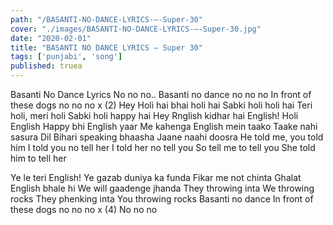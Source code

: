 ```yaml
---
path: "/BASANTI-NO-DANCE-LYRICS-–-Super-30"
cover: "./images/BASANTI-NO-DANCE-LYRICS-–-Super-30.jpg"
date: "2020-02-01"
title: "BASANTI NO DANCE LYRICS – Super 30"
tags: ['punjabi', 'song']
published: truea
---
```


Basanti No Dance Lyrics
No no no..
Basanti no dance no no no
In front of these dogs no no no x (2)
Hey
Holi hai bhai holi hai
Sabki holi holi hai
Teri holi, meri holi
Sabki holi happy hai
Hey Rnglish kidhar hai
English!
Holi English
Happy bhi English yaar
Me kahenga English mein taako
Taake nahi sasura
Dil Bihari speaking bhaasha
Jaane naahi doosra
He told me, you told him
I told you no tell her
I told her no tell you
So tell me to tell you
She told him to tell her






Ye le teri English!
Ye gazab duniya ka funda
Fikar me not chinta
Ghalat English bhale hi
We will gaadenge jhanda
They throwing inta
We throwing rocks
They phenking inta
You throwing rocks
Basanti no dance
In front of these dogs no no no x (4)
No no no
